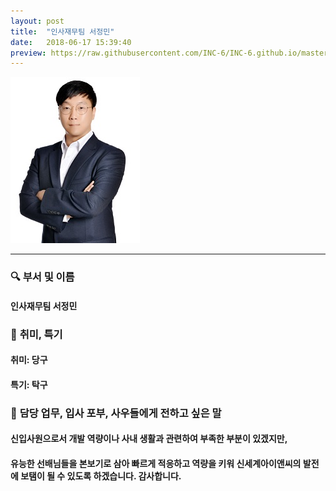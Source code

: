 ```yaml
---
layout: post
title:  "인사재무팀 서정민"
date:   2018-06-17 15:39:40
preview: https://raw.githubusercontent.com/INC-6/INC-6.github.io/master/_asset/%EB%8F%99%EA%B8%B0%EC%82%AC%EC%A7%84/191917.jpg
---
```


![Picture 1](https://raw.githubusercontent.com/INC-6/INC-6.github.io/master/_asset/%EB%8F%99%EA%B8%B0%EC%82%AC%EC%A7%84/191917.jpg)

---

### 🔍 **부서 및 이름**

#### 인사재무팀 서정민
    
### 🔔 **취미, 특기**

#### 취미: 당구
  
#### 특기: 탁구

### 🔔 **담당 업무, 입사 포부, 사우들에게 전하고 싶은 말**

#### 신입사원으로서 개발 역량이나 사내 생활과 관련하여 부족한 부분이 있겠지만,
    
#### 유능한 선배님들을 본보기로 삼아 빠르게 적응하고 역량을 키워 신세계아이앤씨의 발전에 보탬이 될 수 있도록 하겠습니다. 감사합니다.